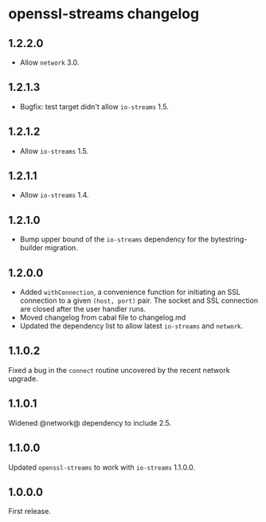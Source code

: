 # openssl-streams changelog #

## 1.2.2.0

  - Allow `network` 3.0.

## 1.2.1.3
  - Bugfix: test target didn't allow `io-streams` 1.5.

## 1.2.1.2
  - Allow `io-streams` 1.5.

## 1.2.1.1
  - Allow `io-streams` 1.4.

## 1.2.1.0
  - Bump upper bound of the `io-streams` dependency for the bytestring-builder
    migration.

## 1.2.0.0
  - Added `withConnection`, a convenience function for initiating an SSL
    connection to a given `(host, port)` pair. The socket and SSL connection
    are closed after the user handler runs.
  - Moved changelog from cabal file to changelog.md
  - Updated the dependency list to allow latest `io-streams` and `network`.

## 1.1.0.2
Fixed a bug in the `connect` routine uncovered by the recent network upgrade.

## 1.1.0.1
Widened @network@ dependency to include 2.5.

## 1.1.0.0
Updated `openssl-streams` to work with `io-streams` 1.1.0.0.

## 1.0.0.0
First release.
